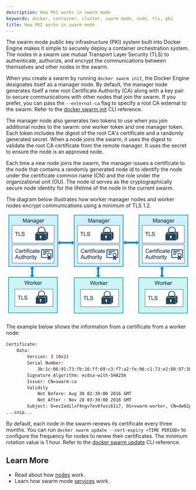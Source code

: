 ```yaml
---
description: How PKI works in swarm mode
keywords: docker, container, cluster, swarm mode, node, tls, pki
title: How PKI works in swarm mode
---
```


The swarm mode public key infrastructure (PKI) system built into Docker Engine
makes it simple to securely deploy a container orchestration system. The nodes
in a swarm use mutual Transport Layer Security (TLS) to authenticate, authorize,
and encrypt the communications between themselves and other nodes in the swarm.

When you create a swarm by running `docker swarm init`, the Docker Engine
designates itself as a manager node. By default, the manager node generates
itself a new root Certificate Authority (CA) along with a key pair to secure
communications with other nodes that join the swarm. If you prefer, you can pass
the `--external-ca` flag to specify a root CA external to the swarm. Refer to
the [docker swarm init](../../reference/commandline/swarm_init.md) CLI
reference.

The manager node also generates two tokens to use when you join additional nodes
to the swarm: one worker token and one manager token. Each token includes the
digest of the root CA's certificate and a randomly generated secret. When a node
joins the swarm, it uses the digest to validate the root CA certificate from the
remote manager. It uses the secret to ensure the node is an approved node.

Each time a new node joins the swarm, the manager issues a certificate to the
node that contains a randomly generated node id to identify the node under the
certificate common name (CN) and the role under the organizational unit (OU).
The node id serves as the cryptographically secure node identity for the
lifetime of the node in the current swarm.

The diagram below illustrates how worker manager nodes and worker nodes encrypt
communications using a minimum of TLS 1.2.

![tls diagram](../images/tls.png)


The example below shows the information from a certificate from a worker node:

```bash
Certificate:
    Data:
        Version: 3 (0x2)
        Serial Number:
            3b:1c:06:91:73:fb:16:ff:69:c3:f7:a2:fe:96:c1:73:e2:80:97:3b
        Signature Algorithm: ecdsa-with-SHA256
        Issuer: CN=swarm-ca
        Validity
            Not Before: Aug 30 02:39:00 2016 GMT
            Not After : Nov 28 03:39:00 2016 GMT
        Subject: O=ec2adilxf4ngv7ev8fwsi61i7, OU=swarm-worker, CN=dw02poa4vqvzxi5c10gm4pq2g
...snip...
```

By default, each node in the swarm renews its certificate every three months.
You can run `docker swarm update --cert-expiry <TIME PERIOD>` to configure the
frequency for nodes to renew their certificates. The minimum rotation value is 1
hour. Refer to the [docker swarm update](../../reference/commandline/swarm_update.md)
CLI reference.

## Learn More

* Read about how [nodes](nodes.md) work.
* Learn how swarm mode [services](services.md) work.

